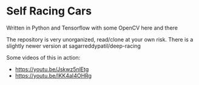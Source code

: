 # Self Racing Cars
Written in Python and Tensorflow with some OpenCV here and there

The repository is very unorganized, read/clone at your own risk. There is a slightly newer version at sagarreddypatil/deep-racing

Some videos of this in action:
 - https://youtu.be/Jskwz5nlEtg
 - https://youtu.be/lKK4aI4OHRg
